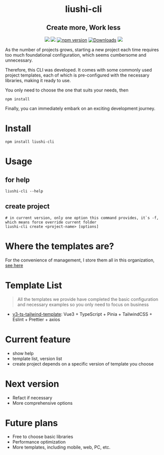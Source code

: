 <h1 align="center">liushi-cli</h1>
<h2 align="center">Create more, Work less</h2>
<div align="center">

[![](https://img.shields.io/badge/language-typescript-blue.svg)]()
[![](https://img.shields.io/badge/github-cli-blue.svg)](https://github.com/MarchRory/liushi-cli)
[![npm version](https://badge.fury.io/js/liushi-cli.svg)](https://www.npmjs.com/package/liushi-cli)
[![Downloads](https://img.shields.io/npm/dm/liushi-cli.svg)](https://www.npmjs.com/package/liushi-cli)
[![](https://img.shields.io/badge/license-MIT-black.svg)](./LICENSE)

</div>


 As the number of projects grows, starting a new project each time requires too much foundational configuration, which seems cumbersome and unnecessary. 
 
 Therefore, this CLI was developed. It comes with some commonly used project templates, each of which is pre-configured with the necessary libraries, making it ready to use. 
 
 You only need to choose the one that suits your needs, then
```shell
npm install
```
Finally, you can immediately embark on an exciting development journey.

# Install 
```shell
npm install liushi-cli
```

# Usage
## for help
```shell
liushi-cli --help
```
## create project
```shell
# in current version, only one option this command provides, it`s -f, which means force override current folder
liushi-cli create <project-name> [options]
```
# Where the templates are?
For the convenience of management, I store them all in this organization, [see here](https://github.com/orgs/liushi-cli/repositories)

# Template List
> All the templates we provide have completed the basic configuration and necessary examples
> so you only need to focus on business
- [v3-ts-tailwind-template](https://github.com/liushi-cli/v3-ts-tailwind-template): Vue3 + TypeScript + Pinia + TailwindCSS + Eslint + Prettier + axios


# Current feature
- show help
- template list, version list
- create project depends on a specific version of template you choose

# Next version
- Refact if necessary
- More comprehensive options

# Future plans
- Free to choose basic libraries
- Performance optimization
- More templates, including mobile, web, PC, etc.
